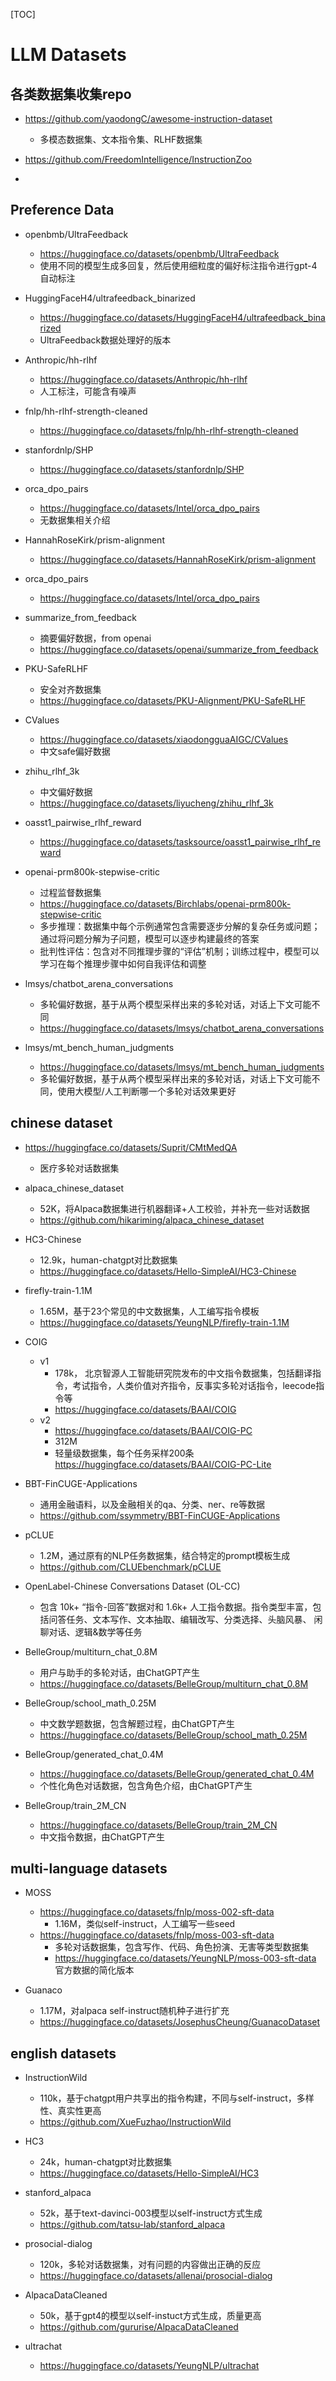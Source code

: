 [TOC]




# LLM Datasets

## 各类数据集收集repo
- https://github.com/yaodongC/awesome-instruction-dataset
  - 多模态数据集、文本指令集、RLHF数据集

- https://github.com/FreedomIntelligence/InstructionZoo

- 


## Preference Data

- openbmb/UltraFeedback
  - https://huggingface.co/datasets/openbmb/UltraFeedback
  - 使用不同的模型生成多回复，然后使用细粒度的偏好标注指令进行gpt-4自动标注
- HuggingFaceH4/ultrafeedback_binarized

  - https://huggingface.co/datasets/HuggingFaceH4/ultrafeedback_binarized
  - UltraFeedback数据处理好的版本
- Anthropic/hh-rlhf
  - https://huggingface.co/datasets/Anthropic/hh-rlhf
  - 人工标注，可能含有噪声
- fnlp/hh-rlhf-strength-cleaned
  - https://huggingface.co/datasets/fnlp/hh-rlhf-strength-cleaned
- stanfordnlp/SHP
  - https://huggingface.co/datasets/stanfordnlp/SHP
- orca_dpo_pairs
  - https://huggingface.co/datasets/Intel/orca_dpo_pairs
  - 无数据集相关介绍
- HannahRoseKirk/prism-alignment
  - https://huggingface.co/datasets/HannahRoseKirk/prism-alignment
- orca_dpo_pairs
  - https://huggingface.co/datasets/Intel/orca_dpo_pairs
  
- summarize_from_feedback
  - 摘要偏好数据，from openai
  - https://huggingface.co/datasets/openai/summarize_from_feedback


- PKU-SafeRLHF
  - 安全对齐数据集
  - https://huggingface.co/datasets/PKU-Alignment/PKU-SafeRLHF
- CValues
  - https://huggingface.co/datasets/xiaodongguaAIGC/CValues
  - 中文safe偏好数据
- zhihu_rlhf_3k
  - 中文偏好数据
  - https://huggingface.co/datasets/liyucheng/zhihu_rlhf_3k
- oasst1_pairwise_rlhf_reward
  - https://huggingface.co/datasets/tasksource/oasst1_pairwise_rlhf_reward

- openai-prm800k-stepwise-critic
  - 过程监督数据集
  - https://huggingface.co/datasets/Birchlabs/openai-prm800k-stepwise-critic
  - 多步推理：数据集中每个示例通常包含需要逐步分解的复杂任务或问题；通过将问题分解为子问题，模型可以逐步构建最终的答案
  - 批判性评估：包含对不同推理步骤的“评估”机制；训练过程中，模型可以学习在每个推理步骤中如何自我评估和调整

- lmsys/chatbot_arena_conversations
  - 多轮偏好数据，基于从两个模型采样出来的多轮对话，对话上下文可能不同
  - https://huggingface.co/datasets/lmsys/chatbot_arena_conversations

- lmsys/mt_bench_human_judgments
  - https://huggingface.co/datasets/lmsys/mt_bench_human_judgments
  - 多轮偏好数据，基于从两个模型采样出来的多轮对话，对话上下文可能不同，使用大模型/人工判断哪一个多轮对话效果更好

## chinese dataset

- https://huggingface.co/datasets/Suprit/CMtMedQA
  - 医疗多轮对话数据集

- alpaca_chinese_dataset
  - 52K，将Alpaca数据集进行机器翻译+人工校验，并补充一些对话数据
  - https://github.com/hikariming/alpaca_chinese_dataset

- HC3-Chinese
  - 12.9k，human-chatgpt对比数据集
  - https://huggingface.co/datasets/Hello-SimpleAI/HC3-Chinese

- firefly-train-1.1M
  - 1.65M，基于23个常见的中文数据集，人工编写指令模板
  - https://huggingface.co/datasets/YeungNLP/firefly-train-1.1M

- COIG
  - v1
    - 178k， 北京智源人工智能研究院发布的中文指令数据集，包括翻译指令，考试指令，人类价值对齐指令，反事实多轮对话指令，leecode指令等
    - https://huggingface.co/datasets/BAAI/COIG
  - v2
    - https://huggingface.co/datasets/BAAI/COIG-PC
    - 312M
    - 轻量级数据集，每个任务采样200条
      https://huggingface.co/datasets/BAAI/COIG-PC-Lite

- BBT-FinCUGE-Applications
  - 通用金融语料，以及金融相关的qa、分类、ner、re等数据
  - https://github.com/ssymmetry/BBT-FinCUGE-Applications

- pCLUE
  - 1.2M，通过原有的NLP任务数据集，结合特定的prompt模板生成
  - https://github.com/CLUEbenchmark/pCLUE

- OpenLabel-Chinese Conversations Dataset (OL-CC) 
  - 包含 10k+ “指令-回答”数据对和 1.6k+ 人工指令数据。指令类型丰富，包括问答任务、文本写作、文本抽取、编辑改写、分类选择、头脑风暴、 闲聊对话、逻辑&数学等任务

- BelleGroup/multiturn_chat_0.8M
  - 用户与助手的多轮对话，由ChatGPT产生
  - https://huggingface.co/datasets/BelleGroup/multiturn_chat_0.8M

- BelleGroup/school_math_0.25M
  - 中文数学题数据，包含解题过程，由ChatGPT产生
  - https://huggingface.co/datasets/BelleGroup/school_math_0.25M

- BelleGroup/generated_chat_0.4M
  - https://huggingface.co/datasets/BelleGroup/generated_chat_0.4M
  - 个性化角色对话数据，包含角色介绍，由ChatGPT产生

- BelleGroup/train_2M_CN
  - https://huggingface.co/datasets/BelleGroup/train_2M_CN
  - 中文指令数据，由ChatGPT产生


## multi-language datasets

- MOSS 
  - https://huggingface.co/datasets/fnlp/moss-002-sft-data
    - 1.16M，类似self-instruct，人工编写一些seed
  - https://huggingface.co/datasets/fnlp/moss-003-sft-data
    - 多轮对话数据集，包含写作、代码、角色扮演、无害等类型数据集
    - https://huggingface.co/datasets/YeungNLP/moss-003-sft-data  
      官方数据的简化版本

- Guanaco
  - 1.17M，对alpaca self-instruct随机种子进行扩充
  - https://huggingface.co/datasets/JosephusCheung/GuanacoDataset

## english datasets

- InstructionWild
  - 110k，基于chatgpt用户共享出的指令构建，不同与self-instruct，多样性、真实性更高
  - https://github.com/XueFuzhao/InstructionWild
  
- HC3
  - 24k，human-chatgpt对比数据集
  - https://huggingface.co/datasets/Hello-SimpleAI/HC3

- stanford_alpaca
  - 52k，基于text-davinci-003模型以self-instruct方式生成
  - https://github.com/tatsu-lab/stanford_alpaca

- prosocial-dialog
  - 120k，多轮对话数据集，对有问题的内容做出正确的反应
  - https://huggingface.co/datasets/allenai/prosocial-dialog

- AlpacaDataCleaned
  - 50k，基于gpt4的模型以self-instuct方式生成，质量更高
  - https://github.com/gururise/AlpacaDataCleaned

- ultrachat
  - https://huggingface.co/datasets/YeungNLP/ultrachat